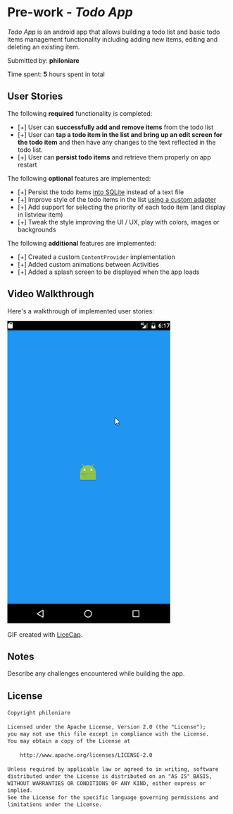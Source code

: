 # Pre-work - *Todo App*

*Todo App* is an android app that allows building a todo list and basic todo items management functionality including adding new items, editing and deleting an existing item.

Submitted by: **philoniare**

Time spent: **5** hours spent in total

## User Stories

The following **required** functionality is completed:

* [+] User can **successfully add and remove items** from the todo list
* [+] User can **tap a todo item in the list and bring up an edit screen for the todo item** and then have any changes to the text reflected in the todo list.
* [+] User can **persist todo items** and retrieve them properly on app restart

The following **optional** features are implemented:

* [+] Persist the todo items [into SQLite](http://guides.codepath.com/android/Persisting-Data-to-the-Device#sqlite) instead of a text file
* [+] Improve style of the todo items in the list [using a custom adapter](http://guides.codepath.com/android/Using-an-ArrayAdapter-with-ListView)
* [+] Add support for selecting the priority of each todo item (and display in listview item)
* [+] Tweak the style improving the UI / UX, play with colors, images or backgrounds

The following **additional** features are implemented:

* [+] Created a custom `ContentProvider` implementation
* [+] Added custom animations between Activities
* [+] Added a splash screen to be displayed when the app loads

## Video Walkthrough 

Here's a walkthrough of implemented user stories:

<img src='./android_walkthrough.gif' title='Video Walkthrough' width='' alt='Video Walkthrough' />

GIF created with [LiceCap](http://www.cockos.com/licecap/).

## Notes

Describe any challenges encountered while building the app.

## License

    Copyright philoniare

    Licensed under the Apache License, Version 2.0 (the "License");
    you may not use this file except in compliance with the License.
    You may obtain a copy of the License at

        http://www.apache.org/licenses/LICENSE-2.0

    Unless required by applicable law or agreed to in writing, software
    distributed under the License is distributed on an "AS IS" BASIS,
    WITHOUT WARRANTIES OR CONDITIONS OF ANY KIND, either express or implied.
    See the License for the specific language governing permissions and
    limitations under the License.